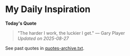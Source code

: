# My Daily Inspiration

**Today's Quote**  
> "The harder I work, the luckier I get." — Gary Player  
*Updated on 2025-08-27*

See past quotes in [quotes-archive.txt](quotes-archive.txt).